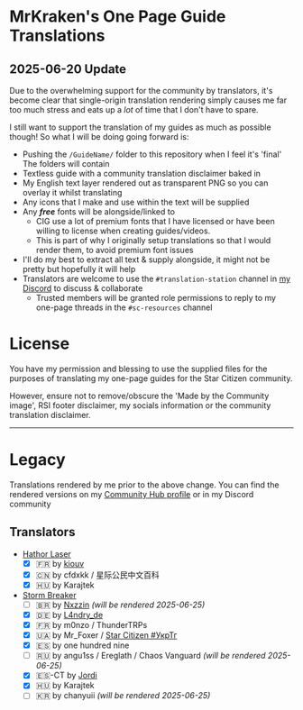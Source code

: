# MrKraken's One Page Guide Translations
## 2025-06-20 Update
Due to the overwhelming support for the community by translators, it's become clear that single-origin translation rendering simply causes me far too much stress and eats up a *lot* of time that I don't have to spare.

I still want to support the translation of my guides as much as possible though! So what I will be doing going forward is:
- Pushing the `/GuideName/` folder to this repository when I feel it's 'final'
The folders will contain
- Textless guide with a community translation disclaimer baked in
- My English text layer rendered out as transparent PNG so you can overlay it whilst translating
- Any icons that I make and use within the text will be supplied
- Any ***free*** fonts will be alongside/linked to
  - CIG use a lot of premium fonts that I have licensed or have been willing to license when creating guides/videos.
  - This is part of why I originally setup translations so that I would render them, to avoid premium font issues
- I'll do my best to extract all text & supply alongside, it might not be pretty but hopefully it will help
- Translators are welcome to use the `#translation-station` channel in [my Discord](https://discord.gg/mrkraken) to discuss & collaborate
  - Trusted members will be granted role permissions to reply to my one-page threads in the `#sc-resources` channel

# License
You have my permission and blessing to use the supplied files for the purposes of translating my one-page guides for the Star Citizen community.

However, ensure not to remove/obscure the 'Made by the Community image', RSI footer disclaimer, my socials information or the community translation disclaimer.


---
# Legacy
Translations rendered by me prior to the above change. 
You can find the rendered versions on my [Community Hub profile](https://robertsspaceindustries.com/community-hub/user/MrKraken) or in my Discord community
## Translators
- [Hathor Laser](https://robertsspaceindustries.com/community-hub/post/hathor-laser-one-page-guide-V4mCVfAgVSXbc)
  - [x] 🇫🇷 by [kiouv](https://x.com/Journalduverse)
  - [x] 🇨🇳 by cfdxkk / 星际公民中文百科
  - [x] 🇭🇺 by Karajtek
- [Storm Breaker](https://robertsspaceindustries.com/community-hub/post/storm-breaker-one-page-guide-XTU7HaiJkZyFs)
  - [ ] 🇧🇷 by [Nxzzin](https://x.com/onxzzin) *(will be rendered 2025-06-25)*
  - [x] 🇩🇪 by [L4ndry_de](https://x.com/L4ndry_de)
  - [x] 🇫🇷 by m0nzo / ThunderTRPs
  - [x] 🇺🇦 by Mr_Foxer / [Star Citizen #УкрТг](https://t.me/s/starcitizen_news)
  - [x] 🇪🇸 by one hundred nine 
  - [ ] 🇷🇺 by angu1ss / Ereglath / Chaos Vanguard *(will be rendered 2025-06-25)*
  - [x] 🇪🇸-CT by [Jordi](https://x.com/jansol)
  - [x] 🇭🇺 by Karajtek
  - [ ] 🇰🇷 by chanyuii *(will be rendered 2025-06-25)*
